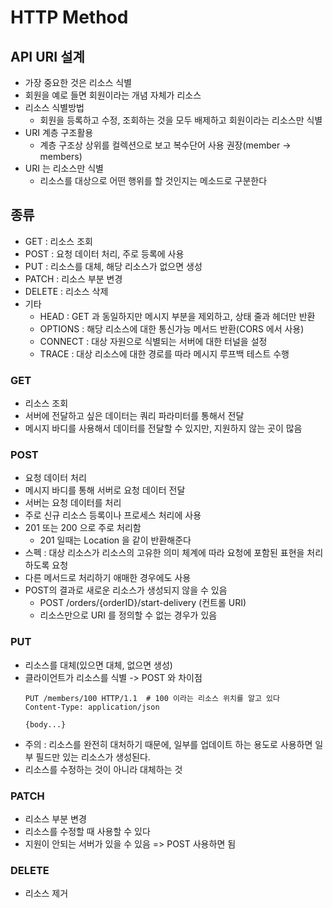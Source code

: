# HTTP Method
## API URI 설계
- 가장 중요한 것은 리소스 식별
- 회원을 예로 들면 회원이라는 개념 자체가 리소스
- 리소스 식별방법
  - 회원을 등록하고 수정, 조회하는 것을 모두 배제하고 회원이라는 리소스만 식별
- URI 계층 구조활용
  - 계층 구조상 상위를 컬렉션으로 보고 복수단어 사용 권장(member -> members)
- URI 는 리소스만 식별
  - 리소스를 대상으로 어떤 행위를 할 것인지는 메소드로 구분한다

## 종류
- GET : 리소스 조회
- POST : 요청 데이터 처리, 주로 등록에 사용
- PUT : 리소스를 대체, 해당 리소스가 없으면 생성
- PATCH : 리소스 부분 변경
- DELETE : 리소스 삭제
- 기타
  - HEAD : GET 과 동일하지만 메시지 부분을 제외하고, 상태 줄과 헤더만 반환
  - OPTIONS : 해당 리소스에 대한 통신가능 메서드 반환(CORS 에서 사용)
  - CONNECT : 대상 자원으로 식별되는 서버에 대한 터널을 설정
  - TRACE : 대상 리소스에 대한 경로를 따라 메시지 루프백 테스트 수행

### GET
- 리소스 조회
- 서버에 전달하고 싶은 데이터는 쿼리 파라미터를 통해서 전달
- 메시지 바디를 사용해서 데이터를 전달할 수 있지만, 지원하지 않는 곳이 많음

### POST
- 요청 데이터 처리
- 메시지 바디를 통해 서버로 요청 데이터 전달
- 서버는 요청 데이터를 처리
- 주로 신규 리소스 등록이나 프로세스 처리에 사용
- 201 또는 200 으로 주로 처리함
  - 201 일때는 Location 을 같이 반환해준다
- 스펙 : 대상 리소스가 리소스의 고유한 의미 체계에 따라 요청에 포함된 표현을 처리하도록 요청
- 다른 메서드로 처리하기 애매한 경우에도 사용
- POST의 결과로 새로운 리소스가 생성되지 않을 수 있음
  - POST /orders/{orderID}/start-delivery (컨트롤 URI)
  - 리소스만으로 URI 를 정의할 수 없는 경우가 있음

### PUT
- 리소스를 대체(있으면 대체, 없으면 생성)
- 클라이언트가 리소스를 식별 -> POST 와 차이점
  ```
  PUT /members/100 HTTP/1.1  # 100 이라는 리소스 위치를 알고 있다
  Content-Type: application/json
  
  {body...}
  ```
- 주의 : 리소스를 완전히 대처하기 때문에, 일부를 업데이트 하는 용도로 사용하면 일부 필드만 있는 리소스가 생성된다.
- 리소스를 수정하는 것이 아니라 대체하는 것

### PATCH
- 리소스 부분 변경
- 리소스를 수정할 때 사용할 수 있다
- 지원이 안되는 서버가 있을 수 있음 => POST 사용하면 됨

### DELETE
- 리소스 제거